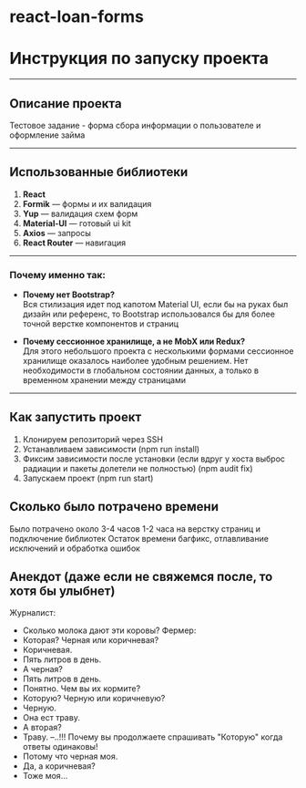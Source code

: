# react-loan-forms

# Инструкция по запуску проекта

---

## Описание проекта

Тестовое задание - форма сбора информации о пользователе и оформление займа

---

## Использованные библиотеки

1. **React**
2. **Formik** — формы и их валидация
3. **Yup** — валидация схем форм
4. **Material-UI** — готовый ui kit
5. **Axios** — запросы
6. **React Router** — навигация

---

### Почему именно так:

- **Почему нет Bootstrap?**  
  Вся стилизация идет под капотом Material UI, если бы на руках был дизайн или референс, то Bootstrap использовался бы для
  более точной верстке компонентов и страниц

- **Почему сессионное хранилище, а не MobX или Redux?**  
  Для этого небольшого проекта с несколькими формами сессионное хранилище оказалось наиболее удобным решением. Нет необходимости в глобальном состоянии данных, а только в временном хранении между страницами

---

## Как запустить проект

1. Клонируем репозиторий через SSH
2. Устанавливаем зависимости (npm run install)
3. Фиксим зависимости после установки (если вдруг у хоста выброс радиации и пакеты долетели не полностью) (npm audit fix)
4. Запускаем проект (npm run start)

## Сколько было потрачено времени

Было потрачено около 3-4 часов
1-2 часа на верстку страниц и подключение библиотек
Остаток времени багфикс, отлавливание исключений и обработка ошибок

## Анекдот (даже если не свяжемся после, то хотя бы улыбнет)

Журналист:

- Сколько молока дают эти коровы?
  Фермер:
- Которая? Черная или коричневая?
- Коричневая.
- Пять литров в день.
- А черная?
- Пять литров в день.
- Понятно. Чем вы их кормите?
- Которую? Черную или коричневую?
- Черную.
- Она ест траву.
- А вторая?
- Траву.
  –..!!! Почему вы продолжаете спрашивать "Которую" когда ответы одинаковы!
- Потому что черная моя.
- Да, а коричневая?
- Тоже моя...
